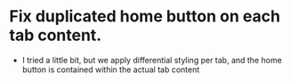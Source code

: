 # Fix duplicated home button on each tab content.
 - I tried a little bit, but we apply differential styling per tab, and the home button is contained within the actual tab content

 